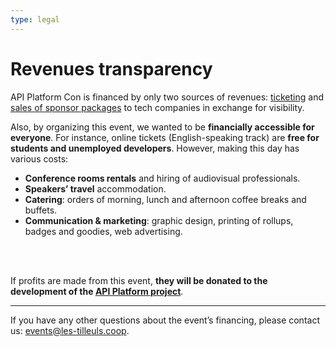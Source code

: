 ```yaml
---
type: legal
---
```


# Revenues transparency
API Platform Con is financed by only two sources of revenues: [ticketing](#pricing) and [sales of sponsor packages](#partners) to tech companies in exchange for visibility.

Also, by organizing this event, we wanted to be **financially accessible for everyone**. For instance, online tickets (English-speaking track) are **free for students and unemployed developers**. However, making this day has various costs:

- **Conference rooms rentals** and hiring of audiovisual professionals.
- **Speakers’ travel** accommodation.
- **Catering**: orders of morning, lunch and afternoon coffee breaks and buffets.
- **Communication & marketing**: graphic design, printing of rollups, badges and goodies, web advertising.


\
&nbsp;

If profits are made from this event, **they will be donated to the development of the [API Platform project](/)**.

---
If you have any other questions about the event’s financing, please contact us: <events@les-tilleuls.coop>.
